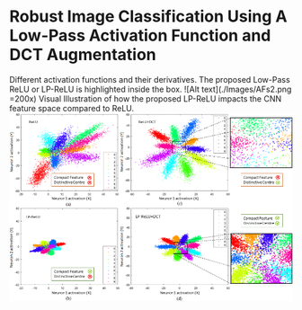 # Robust Image Classification Using A Low-Pass Activation Function and DCT Augmentation
Different activation functions and their derivatives. The proposed Low-Pass ReLU or LP-ReLU is highlighted inside the box.
![Alt text](./Images/AFs2.png =200x)
Visual Illustration of how the proposed LP-ReLU impacts the CNN feature space compared to ReLU.
![Alt text](./Images/main_1.png?raw=true)
